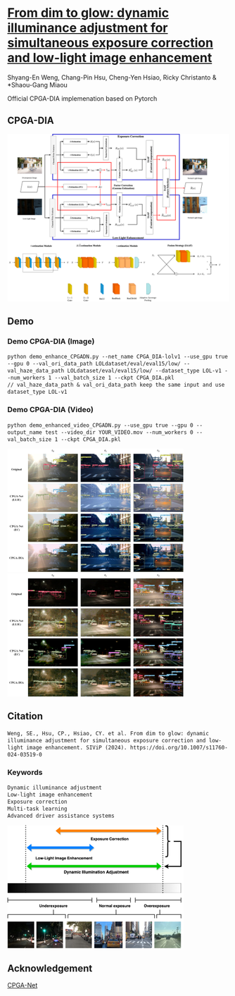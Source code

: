 # [From dim to glow: dynamic illuminance adjustment for simultaneous exposure correction and low-light image enhancement](https://doi.org/10.1007/s11760-024-03519-0)

Shyang-En Weng, Chang-Pin Hsu, Cheng-Yen Hsiao, Ricky Christanto & *Shaou-Gang Miaou

Official CPGA-DIA implemenation based on Pytorch

## CPGA-DIA
<img src="Fig/CPGADIA.png" width="600">


## Demo

### Demo CPGA-DIA (Image)

```
python demo_enhance_CPGADN.py --net_name CPGA_DIA-lolv1 --use_gpu true --gpu 0 --val_ori_data_path LOLdataset/eval/eval15/low/ --val_haze_data_path LOLdataset/eval/eval15/low/ --dataset_type LOL-v1 --num_workers 1 --val_batch_size 1 --ckpt CPGA_DIA.pkl
// val_haze_data_path & val_ori_data_path keep the same input and use dataset_type LOL-v1
```

### Demo CPGA-DIA (Video)

```
python demo_enhanced_video_CPGADN.py --use_gpu true --gpu 0 --output_name test --video_dir YOUR_VIDEO.mov --num_workers 0 --val_batch_size 1 --ckpt CPGA_DIA.pkl
```

<img src="Fig/detect-day.png" width="400">
<img src="Fig/detect-night.png" width="400">

## Citation
```
Weng, SE., Hsu, CP., Hsiao, CY. et al. From dim to glow: dynamic illuminance adjustment for simultaneous exposure correction and low-light image enhancement. SIViP (2024). https://doi.org/10.1007/s11760-024-03519-0
```

### Keywords
```
Dynamic illuminance adjustment  
Low-light image enhancement  
Exposure correction  
Multi-task learning  
Advanced driver assistance systems
``` 

<img src="Fig/Illumination Spectrum.png" width="400">

## Acknowledgement
[CPGA-Net](https://github.com/Shyandram/CPGA-Net-Pytorch)